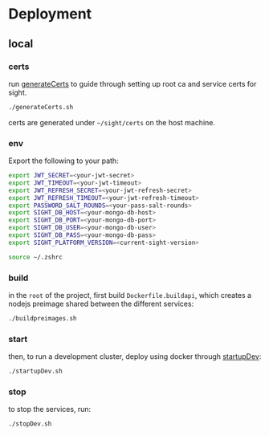 # Deployment


## local

### certs

run [generateCerts](./generateCerts.sh) to guide through setting up root ca and service certs for sight.
```bash
./generateCerts.sh
```

certs are generated under `~/sight/certs` on the host machine.

### env

Export the following to your path:
```bash
export JWT_SECRET=<your-jwt-secret>
export JWT_TIMEOUT=<your-jwt-timeout>
export JWT_REFRESH_SECRET=<your-jwt-refresh-secret>
export JWT_REFRESH_TIMEOUT=<your-jwt-refresh-timeout>
export PASSWORD_SALT_ROUNDS=<your-pass-salt-rounds>
export SIGHT_DB_HOST=<your-mongo-db-host>
export SIGHT_DB_PORT=<your-mongo-db-port>
export SIGHT_DB_USER=<your-mongo-db-user>
export SIGHT_DB_PASS=<your-mongo-db-pass>
export SIGHT_PLATFORM_VERSION=<current-sight-version>

source ~/.zshrc
```

### build

in the `root` of the project, first build `Dockerfile.buildapi`, which creates a nodejs preimage shared between the different services:
```bash
./buildpreimages.sh
```

### start

then, to run a development cluster, deploy using docker through [startupDev](./startupDev.sh):
```bash
./startupDev.sh
```

### stop

to stop the services, run:
```bash
./stopDev.sh
```
